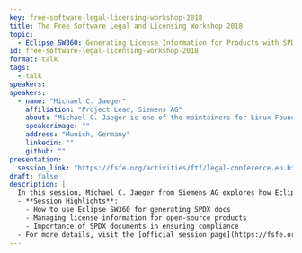 ```yaml
---
key: free-software-legal-licensing-workshop-2018
title: The Free Software Legal and Licensing Workshop 2018
topic: 
  - Eclipse SW360: Generating License Information for Products with SPDX Docs
id: free-software-legal-licensing-workshop-2018
format: talk
tags:
  - talk
speakers:
speakers:
  - name: "Michael C. Jaeger"
    affiliation: "Project Lead, Siemens AG"
    about: "Michael C. Jaeger is one of the maintainers for Linux Foundation's FOSSology and Eclipse SW360 projects, both available on Github and both in the area of OSS handling w.r.t. license compliance and component management. At Siemens Corporate Technology in Munich, Germany, Michael works in several roles as project lead, software architect, trainer and consultant for distributed systems, server applications and their development with open source software."
    speakerimage: ""
    address: "Munich, Germany"
    linkedin: ""
    github: ""
presentation: 
  session_link: "https://fsfe.org/activities/ftf/legal-conference.en.html"
draft: false
description: |
  In this session, Michael C. Jaeger from Siemens AG explores how Eclipse SW360 can be used to generate license information for products using SPDX documents. The talk highlights the importance of license tracking and compliance, especially in open-source software products.
  - **Session Highlights**:
    - How to use Eclipse SW360 for generating SPDX docs
    - Managing license information for open-source products
    - Importance of SPDX documents in ensuring compliance
  - For more details, visit the [official session page](https://fsfe.org/activities/ftf/legal-conference.en.html).
---
```

